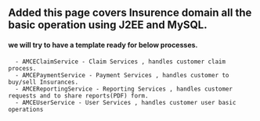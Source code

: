## Added this page covers Insurence domain all the basic operation using J2EE and MySQL.

#### we will try to have a template ready for below processes.
```
  - AMCEClaimService - Claim Services , handles customer claim process.
  - AMCEPaymentService - Payment Services , handles customer to buy/sell Insurances.
  - AMCEReportingService - Reporting Services , handles customer requests and to share reports(PDF) form.
  - AMCEUserService - User Services , handles customer user basic operations

```

